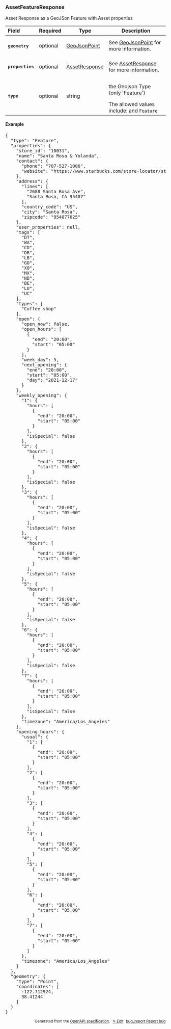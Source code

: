 <!--- This is a generated file, do not edit! -->
<!--- [START woosmap_http_schema_assetfeatureresponse] -->
<h3 class="schema-object" id="AssetFeatureResponse">AssetFeatureResponse</h3>

Asset Response as a GeoJSon Feature with Asset properties

| Field                                                                                                             | Required | Type                                            | Description                                                                                                                                                     |
| :---------------------------------------------------------------------------------------------------------------- | -------- | ----------------------------------------------- | --------------------------------------------------------------------------------------------------------------------------------------------------------------- |
| <h4 id="AssetFeatureResponse-geometry" class="add-link schema-object-property-key"><code>geometry</code></h4>     | optional | [GeoJsonPoint](#GeoJsonPoint "GeoJsonPoint")    | See [GeoJsonPoint](#GeoJsonPoint "GeoJsonPoint") for more information.                                                                                          |
| <h4 id="AssetFeatureResponse-properties" class="add-link schema-object-property-key"><code>properties</code></h4> | optional | [AssetResponse](#AssetResponse "AssetResponse") | See [AssetResponse](#AssetResponse "AssetResponse") for more information.                                                                                       |
| <h4 id="AssetFeatureResponse-type" class="add-link schema-object-property-key"><code>type</code></h4>             | optional | string                                          | <div class="nonref-property-description"><p>the Geojson Type (only 'Feature')</p><div class="notranslate">The allowed values include: and `Feature`</div></div> |

<h4 class="schema-object-example" id="AssetFeatureResponse-example">Example</h4>

<pre class="notranslate lang-json prettyprint">{
  "type": "Feature",
  "properties": {
    "store_id": "10031",
    "name": "Santa Rosa & Yolanda",
    "contact": {
      "phone": "707-527-1006",
      "website": "https://www.starbucks.com/store-locator/store/10031/santa-rosa-yolanda-2688-santa-rosa-ave-santa-rosa-ca-954077625-us"
    },
    "address": {
      "lines": [
        "2688 Santa Rosa Ave",
        "Santa Rosa, CA 95407"
      ],
      "country_code": "US",
      "city": "Santa Rosa",
      "zipcode": "954077625"
    },
    "user_properties": null,
    "tags": [
      "DT",
      "WA",
      "CD",
      "DR",
      "LB",
      "GO",
      "XO",
      "MX",
      "NB",
      "BE",
      "LU",
      "UC"
    ],
    "types": [
      "Coffee shop"
    ],
    "open": {
      "open_now": false,
      "open_hours": [
        {
          "end": "20:00",
          "start": "05:00"
        }
      ],
      "week_day": 5,
      "next_opening": {
        "end": "20:00",
        "start": "05:00",
        "day": "2021-12-17"
      }
    },
    "weekly_opening": {
      "1": {
        "hours": [
          {
            "end": "20:00",
            "start": "05:00"
          }
        ],
        "isSpecial": false
      },
      "2": {
        "hours": [
          {
            "end": "20:00",
            "start": "05:00"
          }
        ],
        "isSpecial": false
      },
      "3": {
        "hours": [
          {
            "end": "20:00",
            "start": "05:00"
          }
        ],
        "isSpecial": false
      },
      "4": {
        "hours": [
          {
            "end": "20:00",
            "start": "05:00"
          }
        ],
        "isSpecial": false
      },
      "5": {
        "hours": [
          {
            "end": "20:00",
            "start": "05:00"
          }
        ],
        "isSpecial": false
      },
      "6": {
        "hours": [
          {
            "end": "20:00",
            "start": "05:00"
          }
        ],
        "isSpecial": false
      },
      "7": {
        "hours": [
          {
            "end": "20:00",
            "start": "05:00"
          }
        ],
        "isSpecial": false
      },
      "timezone": "America/Los_Angeles"
    },
    "opening_hours": {
      "usual": {
        "1": [
          {
            "end": "20:00",
            "start": "05:00"
          }
        ],
        "2": [
          {
            "end": "20:00",
            "start": "05:00"
          }
        ],
        "3": [
          {
            "end": "20:00",
            "start": "05:00"
          }
        ],
        "4": [
          {
            "end": "20:00",
            "start": "05:00"
          }
        ],
        "5": [
          {
            "end": "20:00",
            "start": "05:00"
          }
        ],
        "6": [
          {
            "end": "20:00",
            "start": "05:00"
          }
        ],
        "7": [
          {
            "end": "20:00",
            "start": "05:00"
          }
        ]
      },
      "timezone": "America/Los_Angeles"
    }
  },
  "geometry": {
    "type": "Point",
    "coordinates": [
      -122.712924,
      38.41244
    ]
  }
}</pre>

<p style="text-align: right; font-size: smaller;">Generated from the <a data-label="openapi-github" href="https://github.com/woosmap/openapi-specification" title="Woosmap OpenAPI Specification" class="external">OpenAPI specification</a>.
<a data-label="openapi-github-woosmap-http-schema-assetfeatureresponse" data-action="edit" style="margin-left: 5px;" href="https://github.com/woosmap/openapi-specification/blob/main/specification/schemas/AssetFeatureResponse.yml" title="Edit on GitHub">✎ Edit</a>
<a data-label="openapi-github-woosmap-http-schema-assetfeatureresponse" data-action="bug" style="margin-left: 5px;" href="https://github.com/woosmap/openapi-specification/issues/new?assignees=&labels=type%3A+bug%2C+triage+me&template=bug_report.md&title=[schemas] Bug - AssetFeatureResponse" title="File bug for schemas on GitHub"><span class="material-icons">bug_report</span> Report bug</a>
</p>

<!--- [END woosmap_http_schema_assetfeatureresponse] -->
